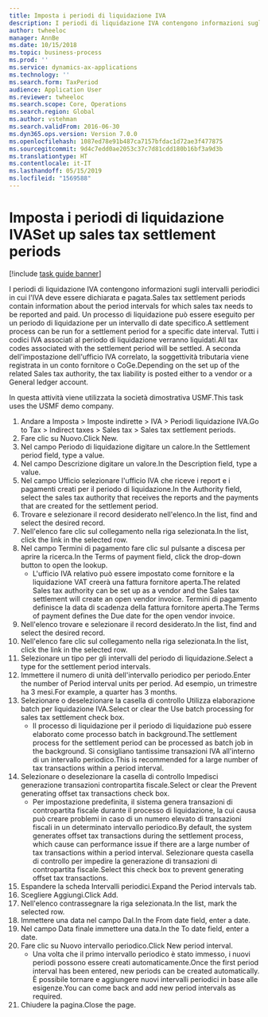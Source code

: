 ```yaml
---
title: Imposta i periodi di liquidazione IVA
description: I periodi di liquidazione IVA contengono informazioni sugli intervalli periodici in cui l'IVA deve essere dichiarata e pagata.
author: twheeloc
manager: AnnBe
ms.date: 10/15/2018
ms.topic: business-process
ms.prod: ''
ms.service: dynamics-ax-applications
ms.technology: ''
ms.search.form: TaxPeriod
audience: Application User
ms.reviewer: twheeloc
ms.search.scope: Core, Operations
ms.search.region: Global
ms.author: vstehman
ms.search.validFrom: 2016-06-30
ms.dyn365.ops.version: Version 7.0.0
ms.openlocfilehash: 1087ed78e91b487ca7157bfdac1d72ae3f477875
ms.sourcegitcommit: 9d4c7edd0ae2053c37c7d81cdd180b16bf3a9d3b
ms.translationtype: HT
ms.contentlocale: it-IT
ms.lasthandoff: 05/15/2019
ms.locfileid: "1569588"
---
```

# <a name="set-up-sales-tax-settlement-periods"></a><span data-ttu-id="5a735-103">Imposta i periodi di liquidazione IVA</span><span class="sxs-lookup"><span data-stu-id="5a735-103">Set up sales tax settlement periods</span></span>

[!include [task guide banner](../../includes/task-guide-banner.md)]

<span data-ttu-id="5a735-104">I periodi di liquidazione IVA contengono informazioni sugli intervalli periodici in cui l'IVA deve essere dichiarata e pagata.</span><span class="sxs-lookup"><span data-stu-id="5a735-104">Sales tax settlement periods contain information about the period intervals for which sales tax needs to be reported and paid.</span></span> <span data-ttu-id="5a735-105">Un processo di liquidazione può essere eseguito per un periodo di liquidazione per un intervallo di date specifico.</span><span class="sxs-lookup"><span data-stu-id="5a735-105">A settlement process can be run for a settlement period for a specific date interval.</span></span> <span data-ttu-id="5a735-106">Tutti i codici IVA associati al periodo di liquidazione verranno liquidati.</span><span class="sxs-lookup"><span data-stu-id="5a735-106">All tax codes associated with the settlement period will be settled.</span></span> <span data-ttu-id="5a735-107">A seconda dell'impostazione dell'ufficio IVA correlato, la soggettività tributaria viene registrata in un conto fornitore o CoGe.</span><span class="sxs-lookup"><span data-stu-id="5a735-107">Depending on the set up of the related Sales tax authority, the tax liability is posted either to a vendor or a General ledger account.</span></span>



<span data-ttu-id="5a735-108">In questa attività viene utilizzata la società dimostrativa USMF.</span><span class="sxs-lookup"><span data-stu-id="5a735-108">This task uses the USMF demo company.</span></span>



1. <span data-ttu-id="5a735-109">Andare a Imposta > Imposte indirette > IVA > Periodi liquidazione IVA.</span><span class="sxs-lookup"><span data-stu-id="5a735-109">Go to Tax > Indirect taxes > Sales tax > Sales tax settlement periods.</span></span>
2. <span data-ttu-id="5a735-110">Fare clic su Nuovo.</span><span class="sxs-lookup"><span data-stu-id="5a735-110">Click New.</span></span>
3. <span data-ttu-id="5a735-111">Nel campo Periodo di liquidazione digitare un calore.</span><span class="sxs-lookup"><span data-stu-id="5a735-111">In the Settlement period field, type a value.</span></span>
4. <span data-ttu-id="5a735-112">Nel campo Descrizione digitare un valore.</span><span class="sxs-lookup"><span data-stu-id="5a735-112">In the Description field, type a value.</span></span>
5. <span data-ttu-id="5a735-113">Nel campo Ufficio selezionare l'ufficio IVA che riceve i report e i pagamenti creati per il periodo di liquidazione.</span><span class="sxs-lookup"><span data-stu-id="5a735-113">In the Authority field, select the sales tax authority that receives the reports and the payments that are created for the settlement period.</span></span>
6. <span data-ttu-id="5a735-114">Trovare e selezionare il record desiderato nell'elenco.</span><span class="sxs-lookup"><span data-stu-id="5a735-114">In the list, find and select the desired record.</span></span>
7. <span data-ttu-id="5a735-115">Nell'elenco fare clic sul collegamento nella riga selezionata.</span><span class="sxs-lookup"><span data-stu-id="5a735-115">In the list, click the link in the selected row.</span></span>
8. <span data-ttu-id="5a735-116">Nel campo Termini di pagamento fare clic sul pulsante a discesa per aprire la ricerca.</span><span class="sxs-lookup"><span data-stu-id="5a735-116">In the Terms of payment field, click the drop-down button to open the lookup.</span></span>
    * <span data-ttu-id="5a735-117">L'ufficio IVA relativo può essere impostato come fornitore e la liquidazione VAT creerà una fattura fornitore aperta.</span><span class="sxs-lookup"><span data-stu-id="5a735-117">The related Sales tax authority can be set up as a vendor and the Sales tax settlement will create an open vendor invoice.</span></span> <span data-ttu-id="5a735-118">Termini di pagamento definisce la data di scadenza della fattura fornitore aperta.</span><span class="sxs-lookup"><span data-stu-id="5a735-118">The Terms of payment defines the Due date for the open vendor invoice.</span></span>  
9. <span data-ttu-id="5a735-119">Nell'elenco trovare e selezionare il record desiderato.</span><span class="sxs-lookup"><span data-stu-id="5a735-119">In the list, find and select the desired record.</span></span>
10. <span data-ttu-id="5a735-120">Nell'elenco fare clic sul collegamento nella riga selezionata.</span><span class="sxs-lookup"><span data-stu-id="5a735-120">In the list, click the link in the selected row.</span></span>
11. <span data-ttu-id="5a735-121">Selezionare un tipo per gli intervalli del periodo di liquidazione.</span><span class="sxs-lookup"><span data-stu-id="5a735-121">Select a type for the settlement period intervals.</span></span>
12. <span data-ttu-id="5a735-122">Immettere il numero di unità dell'intervallo periodico per periodo.</span><span class="sxs-lookup"><span data-stu-id="5a735-122">Enter the number of Period interval units per period.</span></span> <span data-ttu-id="5a735-123">Ad esempio, un trimestre ha 3 mesi.</span><span class="sxs-lookup"><span data-stu-id="5a735-123">For example, a quarter has 3 months.</span></span>
13. <span data-ttu-id="5a735-124">Selezionare o deselezionare la casella di controllo Utilizza elaborazione batch per liquidazione IVA.</span><span class="sxs-lookup"><span data-stu-id="5a735-124">Select or clear the Use batch processing for sales tax settlement check box.</span></span>
    * <span data-ttu-id="5a735-125">Il processo di liquidazione per il periodo di liquidazione può essere elaborato come processo batch in background.</span><span class="sxs-lookup"><span data-stu-id="5a735-125">The settlement process for the settlement period can be processed as batch job in the background.</span></span> <span data-ttu-id="5a735-126">Si consigliano tantissime transazioni IVA all'interno di un intervallo periodico.</span><span class="sxs-lookup"><span data-stu-id="5a735-126">This is recommended for a large number of tax transactions within a period interval.</span></span>  
14. <span data-ttu-id="5a735-127">Selezionare o deselezionare la casella di controllo Impedisci generazione transazioni contropartita fiscale.</span><span class="sxs-lookup"><span data-stu-id="5a735-127">Select or clear the Prevent generating offset tax transactions check box.</span></span>
    * <span data-ttu-id="5a735-128">Per impostazione predefinita, il sistema genera transazioni di contropartita fiscale durante il processo di liquidazione, la cui causa può creare problemi in caso di un numero elevato di transazioni fiscali in un determinato intervallo periodico.</span><span class="sxs-lookup"><span data-stu-id="5a735-128">By default, the system generates offset tax transactions during the settlement process, which cause can performance issue if there are a large number of tax transactions within a period interval.</span></span> <span data-ttu-id="5a735-129">Selezionare questa casella di controllo per impedire la generazione di transazioni di contropartita fiscale.</span><span class="sxs-lookup"><span data-stu-id="5a735-129">Select this check box to prevent generating offset tax transactions.</span></span>
15. <span data-ttu-id="5a735-130">Espandere la scheda Intervalli periodici.</span><span class="sxs-lookup"><span data-stu-id="5a735-130">Expand the Period intervals tab.</span></span>
16. <span data-ttu-id="5a735-131">Scegliere Aggiungi.</span><span class="sxs-lookup"><span data-stu-id="5a735-131">Click Add.</span></span>
17. <span data-ttu-id="5a735-132">Nell'elenco contrassegnare la riga selezionata.</span><span class="sxs-lookup"><span data-stu-id="5a735-132">In the list, mark the selected row.</span></span>
18. <span data-ttu-id="5a735-133">Immettere una data nel campo Dal.</span><span class="sxs-lookup"><span data-stu-id="5a735-133">In the From date field, enter a date.</span></span>
19. <span data-ttu-id="5a735-134">Nel campo Data finale immettere una data.</span><span class="sxs-lookup"><span data-stu-id="5a735-134">In the To date field, enter a date.</span></span>
20. <span data-ttu-id="5a735-135">Fare clic su Nuovo intervallo periodico.</span><span class="sxs-lookup"><span data-stu-id="5a735-135">Click New period interval.</span></span>
    * <span data-ttu-id="5a735-136">Una volta che il primo intervallo periodico è stato immesso, i nuovi periodi possono essere creati automaticamente.</span><span class="sxs-lookup"><span data-stu-id="5a735-136">Once the first period interval has been entered, new periods can be created automatically.</span></span> <span data-ttu-id="5a735-137">È possibile tornare e aggiungere nuovi intervalli periodici in base alle esigenze.</span><span class="sxs-lookup"><span data-stu-id="5a735-137">You can come back and add new period intervals as required.</span></span>  
21. <span data-ttu-id="5a735-138">Chiudere la pagina.</span><span class="sxs-lookup"><span data-stu-id="5a735-138">Close the page.</span></span>

